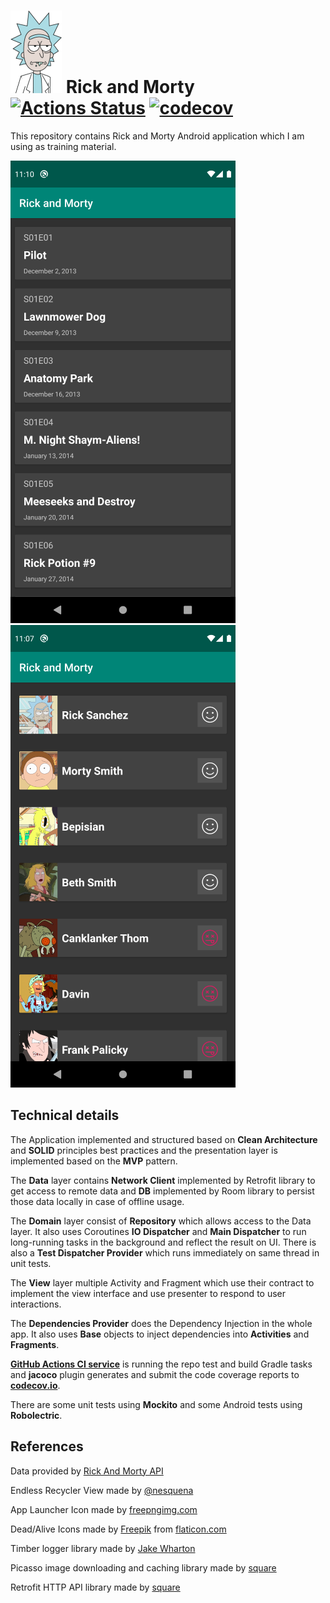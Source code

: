# ![launcher icon](logo.png) Rick and Morty [![Actions Status](https://github.com/mohsenoid/Rick-and-Morty/workflows/Android%20CI/badge.svg)](https://github.com/mohsenoid/Rick-and-Morty/actions) [![codecov](https://codecov.io/gh/mohsenoid/Rick-and-Morty/branch/master/graph/badge.svg)](https://codecov.io/gh/mohsenoid/Rick-and-Morty)

This repository contains Rick and Morty Android application which I am using as training material.

![Screenshot](SCREENSHOT1.png) ![Screenshot](SCREENSHOT2.png)

## Technical details

The Application implemented and structured based on **Clean Architecture** and **SOLID** principles best practices and the presentation layer is implemented based on the **MVP** pattern.

The **Data** layer contains **Network Client** implemented by Retrofit library to get access to remote data and **DB** implemented by Room library to persist those data locally in case of offline usage.

The **Domain** layer consist of **Repository** which allows access to the Data layer. It also uses Coroutines **IO Dispatcher** and **Main Dispatcher** to run long-running tasks in the background and reflect the result on UI. There is also a **Test Dispatcher Provider** which runs immediately on same thread in unit tests.

The **View** layer multiple Activity and Fragment which use their contract to implement the view interface and use presenter to respond to user interactions.

The  **Dependencies Provider** does the Dependency Injection in the whole app. It also uses **Base** objects to inject dependencies into **Activities** and **Fragments**.

[**GitHub Actions CI service**](https://github.com/mohsenoid/Rick-and-Morty/actions) is running the repo test and build Gradle tasks and **jacoco** plugin generates and submit the code coverage reports to [**codecov.io**](https://codecov.io/gh/mohsenoid/Rick-and-Morty).

There are some unit tests using **Mockito** and some Android tests using **Robolectric**.

## References

Data provided by [Rick And Morty API](https://rickandmortyapi.com/)

Endless Recycler View made by [@nesquena](https://gist.github.com/nesquena/d09dc68ff07e845cc622)

App Launcher Icon made by [freepngimg.com](http://freepngimg.com)

Dead/Alive Icons made by [Freepik](https://flaticon.com/authors/freepik) from [flaticon.com](https://flaticon.com)

Timber logger library made by [Jake Wharton](https://github.com/JakeWharton/timber)

Picasso image downloading and caching library made by [square](https://github.com/square/picasso)

Retrofit HTTP API library made by [square](https://github.com/square/retrofit)
